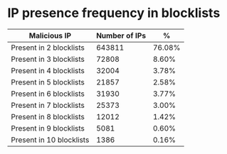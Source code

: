 # IP presence frequency in blocklists
| Malicious IP | Number of IPs | % |
|----|----|----|
| Present in 2 blocklists | 643811 | 76.08% |
| Present in 3 blocklists | 72808 | 8.60% |
| Present in 4 blocklists | 32004 | 3.78% |
| Present in 5 blocklists | 21857 | 2.58% |
| Present in 6 blocklists | 31930 | 3.77% |
| Present in 7 blocklists | 25373 | 3.00% |
| Present in 8 blocklists | 12012 | 1.42% |
| Present in 9 blocklists | 5081 | 0.60% |
| Present in 10 blocklists | 1386 | 0.16% |
